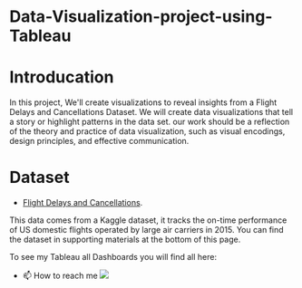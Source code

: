 # Data-Visualization-project-using-Tableau

# Introducation
In this project, We'll create visualizations to reveal insights from a Flight Delays and Cancellations Dataset. We will create data visualizations that tell a story or highlight patterns in the data set. our work should be a reflection of the theory and practice of data visualization, such as visual encodings, design principles, and effective communication.


# Dataset
- [Flight Delays and Cancellations](https://www.kaggle.com/usdot/flight-delays/data).

This data comes from a Kaggle dataset, it tracks the on-time performance of US domestic flights operated by large air carriers in 2015. You can find the dataset in supporting materials at the bottom of this page.


To see my Tableau all Dashboards you will find all here:
- 📫 How to reach me [<img src="https://financeandbusiness.ucdavis.edu/sites/g/files/dgvnsk4871/files/styles/sf_landscape_16x9/public/images/article/tableau_logo.png?h=c673cd1c&itok=5J3wvhE8" />](https://public.tableau.com/app/profile/abdallah.el.sawy)
